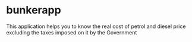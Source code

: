 # bunkerapp
This application helps you to know the real cost of petrol and diesel price excluding the taxes imposed on it by the Government
